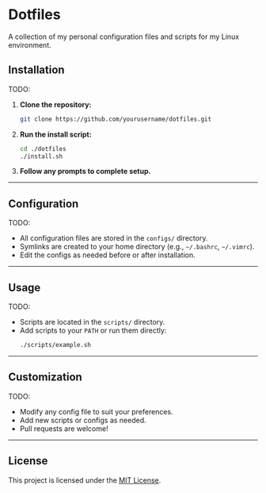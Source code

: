 # Dotfiles

A collection of my personal configuration files and scripts for my Linux environment.

## Installation
TODO:
1. **Clone the repository:**
    ```sh
    git clone https://github.com/yourusername/dotfiles.git
    ```

2. **Run the install script:**
    ```sh
    cd ./dotfiles
    ./install.sh
    ```

3. **Follow any prompts to complete setup.**

---

## Configuration
TODO:
- All configuration files are stored in the `configs/` directory.
- Symlinks are created to your home directory (e.g., `~/.bashrc`, `~/.vimrc`).
- Edit the configs as needed before or after installation.

---

## Usage
TODO:
- Scripts are located in the `scripts/` directory.
- Add scripts to your `PATH` or run them directly:
  ```sh
  ./scripts/example.sh
  ```

---

## Customization
TODO:
- Modify any config file to suit your preferences.
- Add new scripts or configs as needed.
- Pull requests are welcome!

---

## License

This project is licensed under the [MIT License](LICENSE).
